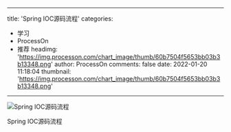 
---
title: 'Spring IOC源码流程'
categories: 
 - 学习
 - ProcessOn
 - 推荐
headimg: 'https://img.processon.com/chart_image/thumb/60b7504f5653bb03b3b13348.png'
author: ProcessOn
comments: false
date: 2022-01-20 11:18:04
thumbnail: 'https://img.processon.com/chart_image/thumb/60b7504f5653bb03b3b13348.png'
---

<div>   
<img class="thumb" alt="Spring IOC源码流程" src="https://img.processon.com/chart_image/thumb/60b7504f5653bb03b3b13348.png" referrerpolicy="no-referrer">
<p>Spring IOC源码流程</p>  
</div>
            